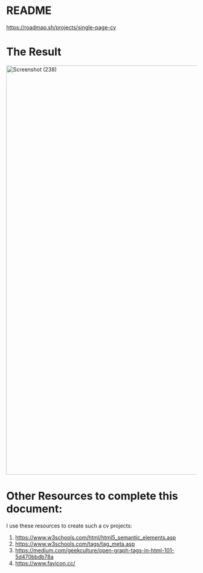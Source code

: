 # README
https://roadmap.sh/projects/single-page-cv
# The Result
<img width="1920" height="1080" alt="Screenshot (238)" src="https://github.com/user-attachments/assets/5fb1246a-1c02-4d23-952c-99593eb3983b" />

# Other Resources to complete this document:
I use these resources to create such a cv projects:
1)	https://www.w3schools.com/html/html5_semantic_elements.asp
2)  https://www.w3schools.com/tags/tag_meta.asp
3)	https://medium.com/geekculture/open-graph-tags-in-html-101-5d470bbdb78a
4)	 https://www.favicon.cc/
